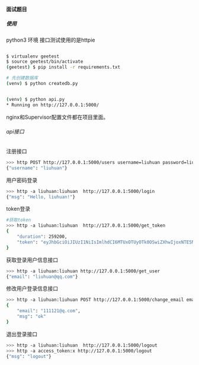 #### 面试题目

##### 使用

python3 环境
接口测试使用的是httpie

```bash

$ virtualenv geetest
$ source geetest/bin/activate
(geetest) $ pip install -r requirements.txt

# 先创建数据库
(venv) $ python createdb.py


(venv) $ python api.py
* Running on http://127.0.0.1:5000/
```

nginx和Supervisor配置文件都在项目里面。


###### api接口

注册接口

```bash
>>> http POST http://127.0.0.1:5000/users username=liuhuan password=liuhuan
{"username": "liuhuan"}
```

用户密码登录
```bash
>>> http -a liuhuan:liuhuan  http://127.0.0.1:5000/login
{"msg": "Hello, liuhuan!"}
```

token登录
```bash
#获取token
>>> http -a liuhuan:liuhuan  http://127.0.0.1:5000/get_token
{
    "duration": 259200,
    "token": "eyJhbGciOiJIUzI1NiIsImlhdCI6MTUxOTUyOTk0OSwiZXhwIjoxNTE5Nzg5MTQ5fQ.eyJpZCI6NX0.VcRL_WGtefmTheU9AM7VZ5KRqrlgKgO1vXqzPswdX-Q"
}

```

获取登录用户信息接口

```bash
>>> http -a liuhuan:liuhuan http://127.0.0.1:5000/get_user
{"email": "liuhuan@qq.com"}
```

修改用户登录信息接口

```bash
>>> http -a liuhuan:liuhuan POST http://127.0.0.1:5000/change_email email=liuhuan1@qq.com
{
    "email": "111121@q.com",
    "msg": "ok"
}
```

退出登录接口

```bash
>>> http -a liuhuan:liuhuan  http://127.0.0.1:5000/logout
>>> http -a access_token:x http://127.0.0.1:5000/logout
{"msg": "logout"}
```


